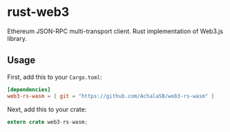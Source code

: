 # rust-web3

Ethereum JSON-RPC multi-transport client.
Rust implementation of Web3.js library.

## Usage

First, add this to your `Cargo.toml`:

```toml
[dependencies]
web3-rs-wasm = { git = "https://github.com/AchalaSB/web3-rs-wasm" }
```

Next, add this to your crate:

```rust
extern crate web3-rs-wasm;
```
